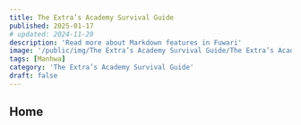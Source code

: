 ```yaml
---
title: The Extra’s Academy Survival Guide
published: 2025-01-17
# updated: 2024-11-29
description: 'Read more about Markdown features in Fuwari'
image: '/public/img/The Extra’s Academy Survival Guide/The Extra’s Academy Survival Guide.jpg'
tags: [Manhwa]
category: 'The Extra’s Academy Survival Guide'
draft: false 
---
```

## Home